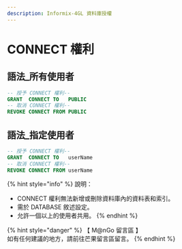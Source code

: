 ```yaml
---
description: Informix-4GL 資料庫授權
---
```


# CONNECT 權利

## 語法\_所有使用者

```sql
-- 授予 CONNECT 權利--
GRANT  CONNECT TO   PUBLIC
-- 取消 CONNECT 權利--
REVOKE CONNECT FROM PUBLIC
```

## 語法\_指定使用者

```sql
-- 授予 CONNECT 權利--
GRANT  CONNECT TO   userName
-- 取消 CONNECT 權利--
REVOKE CONNECT FROM userName
```

{% hint style="info" %}
說明：

* CONNECT 權利無法新增或刪除資料庫內的資料表和索引。
* 需於 DATABASE 敘述設定。
* 允許一個以上的使用者共用。
{% endhint %}

{% hint style="danger" %}
【 M@nGo 留言區 】\
如有任何建議的地方，請前往芒果留言區留言。
{% endhint %}

